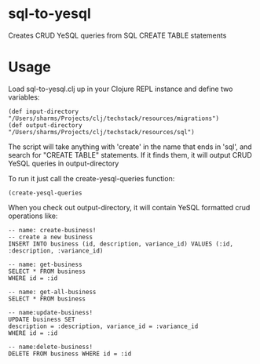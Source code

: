 # sql-to-yesql
Creates CRUD YeSQL queries from SQL CREATE TABLE statements

# Usage
Load sql-to-yesql.clj up in your Clojure REPL instance and define two variables:

```
(def input-directory "/Users/sharms/Projects/clj/techstack/resources/migrations")
(def output-directory "/Users/sharms/Projects/clj/techstack/resources/sql")
```

The script will take anything with 'create' in the name that ends in 'sql', and search for "CREATE TABLE"
statements.  If it finds them, it will output CRUD YeSQL queries in output-directory

To run it just call the create-yesql-queries function:
```
(create-yesql-queries
```

When you check out output-directory, it will contain YeSQL formatted crud operations like:

```
-- name: create-business!
-- create a new business
INSERT INTO business (id, description, variance_id) VALUES (:id, :description, :variance_id)

-- name: get-business
SELECT * FROM business
WHERE id = :id

-- name: get-all-business
SELECT * FROM business

-- name:update-business!
UPDATE business SET
description = :description, variance_id = :variance_id
WHERE id = :id

-- name:delete-business!
DELETE FROM business WHERE id = :id
```
